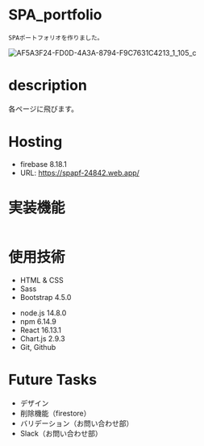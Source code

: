 # SPA_portfolio
```
SPAポートフォリオを作りました。
```
![AF5A3F24-FD0D-4A3A-8794-F9C7631C4213_1_105_c](https://user-images.githubusercontent.com/67915047/101193629-36622100-36a0-11eb-95e0-8105d97df2f5.jpeg)
# description
各ページに飛びます。

# Hosting
* firebase 8.18.1
* URL: https://spapf-24842.web.app/

# 実装機能
```

```

# 使用技術
- HTML & CSS
- Sass
- Bootstrap 4.5.0
<!-- - JavaScript （英訳機能） -->
- node.js 14.8.0
- npm 6.14.9
- React 16.13.1
- Chart.js 2.9.3
- Git, Github

# Future Tasks
* デザイン
* 削除機能（firestore）
* バリデーション（お問い合わせ部）
* Slack（お問い合わせ部）
<!-- * 非同期通信 -->